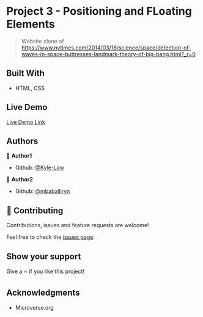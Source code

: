 # Project 3 - Positioning and FLoating Elements

> Website clone of https://www.nytimes.com/2014/03/18/science/space/detection-of-waves-in-space-buttresses-landmark-theory-of-big-bang.html?_r=0.

## Built With

- HTML, CSS

## Live Demo

[Live Demo Link](https://rawcdn.githack.com/Kyle-Law/Positioning-and--Floating-Elements/bad01eda6728179a48b8d092380dcdc037713bf1/index.html)

## Authors

👤 **Author1**

- Github: [@Kyle-Law](https://github.com/Kyle-Law)

👤 **Author2**

- Github: [@mbaballiryn](https://github.com/mbabaliiryn)

## 🤝 Contributing

Contributions, issues and feature requests are welcome!

Feel free to check the [issues page](issues/).

## Show your support

Give a ⭐️ if you like this project!

## Acknowledgments

- Microverse.org